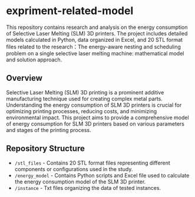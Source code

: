 # expriment-related-model
This repository contains research and analysis on the energy consumption of Selective Laser Melting (SLM) 3D printers. The project includes detailed models calculated in Python, data organized in Excel, and 20 STL format files related to the research：The energy-aware nesting and scheduling problem on a single selective laser melting machine: mathematical model and solution approach.

## Overview

Selective Laser Melting (SLM) 3D printing is a prominent additive manufacturing technique used for creating complex metal parts. Understanding the energy consumption of SLM 3D printers is crucial for optimizing printing processes, reducing costs, and minimizing environmental impact. This project aims to provide a comprehensive model of energy consumption for SLM 3D printers based on various parameters and stages of the printing process.

## Repository Structure

- `/stl_files` - Contains 20 STL format files representing different components or configurations used in the study.
- `/energy_model` - Contains Python scripts and Excel file used to calculate the energy consumption model of the SLM 3D printer.
- `/instance` - Txt files organizing the data of tested instances.


